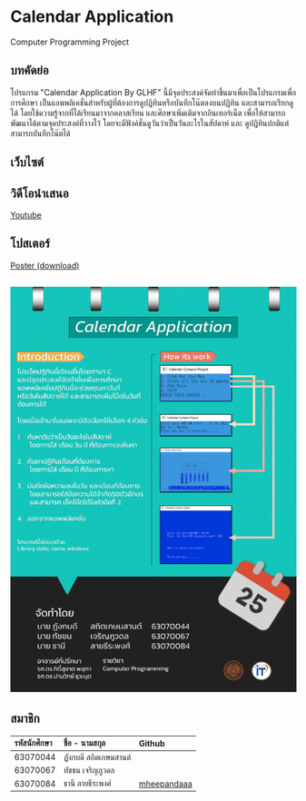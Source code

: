 # Calendar Application
Computer Programming Project
## บทคัดย่อ
โปรแกรม "Calendar Application By GLHF" นี้มีจุดประสงค์จัดทำขึ้นมาเพื่อเป็นโปรแกรมเพื่อการศึกษา 
เป็นแอพพลิเคชั่นสำหรับผู้ที่ต้องการดูปฏิทินหรือบันทึกโน๊ตลงบนปฏิทิน และสามารถเรียกดูได้ 
โดยใช้ความรู้จากที่ได้เรียนมาจากคลาสเรียน และศึกษาเพิ่มเติมจากอินเทอร์เน็ต เพื่อให้สามารถพัฒนาได้ตามจุดประสงค์ที่วางไว้ 
โดยจะมีฟังค์ชั่นดูวันว่าเป็นวันอะไรในสัปดาห์ และ ดูปฏิทินปกติแต่สามารถบันทึกโน๊ตได้
## เว็บไซต์

## วิดีโอนำเสนอ
[Youtube](https://youtu.be/-aiTfHNaBks)
## โปสเตอร์
 [Poster (download)](https://drive.google.com/file/d/1pTgNiWkKrULAtyketxVTuIhYePELrDyf/view?usp=sharing)
 
 ![Poster](calendar_poster_png.png)
---
สมาชิก
---

| รหัสนักศึกษา | ชื่อ - นามสกุล | Github |
| :-------- | :-------- |:--------- |
|   63070044   |   ฏังกบดี สถิตเกษมสานต์   |   [](https://github.com/)   |
|   63070067   |   ทัชชน เจริญภูวดล   |  [](https://github.com/)   |
|   63070084   |   ธานี ลายธีระพงศ์   |   [mheepandaaa](https://github.com/mheepandaaa)   |
